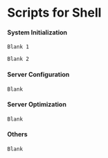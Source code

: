 # Scripts for Shell

#### System Initialization
```
Blank 1
```
```
Blank 2
```

#### Server Configuration
```
Blank
```

#### Server Optimization
```
Blank
```

#### Others
```
Blank
```
